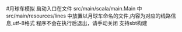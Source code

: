 #月球车模拟
启动入口在文件 src/main/scala/main.Main 中
src/main/resources/lines  中放置以月球车命名的文件,内容为对应的线路信息,utf-8格式
程序不会在执行后退出，请手动关闭
支持sbt构建

